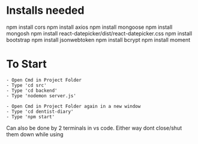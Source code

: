 # Installs needed

npm install cors
npm install axios
npm install mongoose
npm install mongosh
npm install react-datepicker/dist/react-datepicker.css
npm install bootstrap
npm install jsonwebtoken
npm install bcrypt
npm install moment

# To Start
    - Open Cmd in Project Folder
    - Type 'cd src'
    - Type 'cd backend'
    - Type 'nodemon server.js'

    - Open Cmd in Project Folder again in a new window
    - Type 'cd dentist-diary'
    - Type 'npm start'

Can also be done by 2 terminals in vs code. Either way dont close/shut them down while using